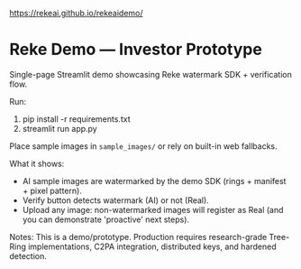 https://rekeai.github.io/rekeaidemo/

# Reke Demo — Investor Prototype

Single-page Streamlit demo showcasing Reke watermark SDK + verification flow.

Run:
1. pip install -r requirements.txt
2. streamlit run app.py

Place sample images in `sample_images/` or rely on built-in web fallbacks.

What it shows:
- AI sample images are watermarked by the demo SDK (rings + manifest + pixel pattern).
- Verify button detects watermark (AI) or not (Real).
- Upload any image: non-watermarked images will register as Real (and you can demonstrate 'proactive' next steps).

Notes:
This is a demo/prototype. Production requires research-grade Tree-Ring implementations, C2PA integration, distributed keys, and hardened detection.
